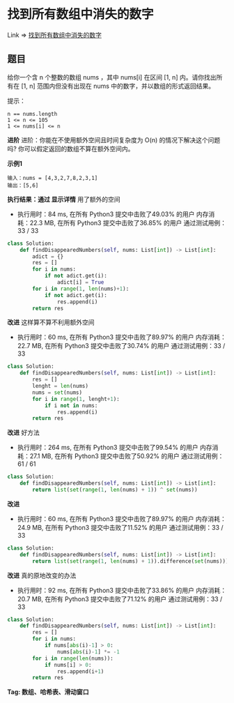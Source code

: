 # 找到所有数组中消失的数字

Link => [找到所有数组中消失的数字](https://leetcode-cn.com/problems/find-all-numbers-disappeared-in-an-array/)

## 题目
给你一个含 n 个整数的数组 nums ，其中 nums[i] 在区间 [1, n] 内。请你找出所有在 [1, n] 范围内但没有出现在 nums 中的数字，并以数组的形式返回结果。

提示：<br />

    n == nums.length
    1 <= n <= 105
    1 <= nums[i] <= n

**进阶**
进阶：你能在不使用额外空间且时间复杂度为 O(n) 的情况下解决这个问题吗? 你可以假定返回的数组不算在额外空间内。<br />

**示例1**<br />

    输入：nums = [4,3,2,7,8,2,3,1]
    输出：[5,6]

**执行结果：通过 显示详情**
用了额外的空间

- 执行用时：84 ms, 在所有 Python3 提交中击败了49.03% 的用户
内存消耗：22.3 MB, 在所有 Python3 提交中击败了36.85% 的用户
通过测试用例：33 / 33

```python
class Solution:
    def findDisappearedNumbers(self, nums: List[int]) -> List[int]:
        adict = {}
        res = []
        for i in nums:
            if not adict.get(i):
                adict[i] = True
        for i in range(1, len(nums)+1):
            if not adict.get(i):
                res.append(i)
        return res
```

**改进**
这样算不算不利用额外空间

- 执行用时：60 ms, 在所有 Python3 提交中击败了89.97% 的用户
内存消耗：22.7 MB, 在所有 Python3 提交中击败了30.74% 的用户
通过测试用例：33 / 33

```python
class Solution:
    def findDisappearedNumbers(self, nums: List[int]) -> List[int]:
        res = []
        lenght = len(nums)
        nums = set(nums)
        for i in range(1, lenght+1):
            if i not in nums:
                res.append(i)
        return res
```
**改进**
好方法

- 执行用时：264 ms, 在所有 Python3 提交中击败了99.54% 的用户
内存消耗：27.1 MB, 在所有 Python3 提交中击败了50.92% 的用户
通过测试用例：61 / 61

```python
class Solution:
    def findDisappearedNumbers(self, nums: List[int]) -> List[int]:
        return list(set(range(1, len(nums) + 1)) ^ set(nums))
```
**改进**

- 执行用时：60 ms, 在所有 Python3 提交中击败了89.97% 的用户
内存消耗：24.9 MB, 在所有 Python3 提交中击败了11.52% 的用户
通过测试用例：33 / 33

```python
class Solution:
    def findDisappearedNumbers(self, nums: List[int]) -> List[int]:
        return list(set(range(1, len(nums) + 1)).difference(set(nums)))
```

**改进**
真的原地改变的办法

- 执行用时：92 ms, 在所有 Python3 提交中击败了33.86% 的用户
内存消耗：20.7 MB, 在所有 Python3 提交中击败了71.12% 的用户
通过测试用例：33 / 33

```python
class Solution:
    def findDisappearedNumbers(self, nums: List[int]) -> List[int]:
        res = []
        for i in nums:
            if nums[abs(i)-1] > 0:
                nums[abs(i)-1] *= -1
        for i in range(len(nums)):
            if nums[i] > 0:
                res.append(i+1)
        return res
```
**Tag: 数组、哈希表、滑动窗口**
